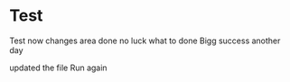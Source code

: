 # Test
Test
now changes area done
no luck
what to done
Bigg success
another day

updated the file
Run again
